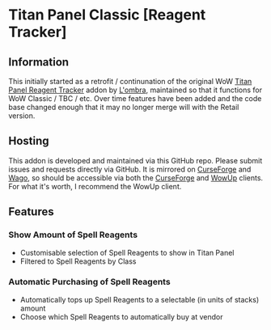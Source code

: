 # Titan Panel Classic [Reagent Tracker]

## Information
This initially started as a retrofit / continunation of the original WoW [Titan Panel Reagent Tracker](https://www.curseforge.com/wow/addons/titan-reagents) addon by [L'ombra](https://www.curseforge.com/members/lombra/projects), maintained so that it functions for WoW Classic / TBC / etc.
Over time features have been added and the code base changed enough that it may no longer merge will with the Retail version.

## Hosting
This addon is developed and maintained via this GitHub repo. Please submit issues and requests directly via GitHub.
It is mirrored on [CurseForge](https://www.curseforge.com/wow/addons/titan-panel-reagent-tracker) and [Wago](https://addons.wago.io/addons/titan-panel-classic-reagent-tracker), so should be accessible via both the [CurseForge](https://download.curseforge.com/) and [WowUp](https://wowup.io/) clients.
For what it's worth, I recommend the WowUp client.

## Features

### Show Amount of Spell Reagents
- Customisable selection of Spell Reagents to show in Titan Panel
- Filtered to Spell Reagents by Class

### Automatic Purchasing of Spell Reagents
- Automatically tops up Spell Reagents to a selectable (in units of stacks) amount
- Choose which Spell Reagents to automatically buy at vendor
